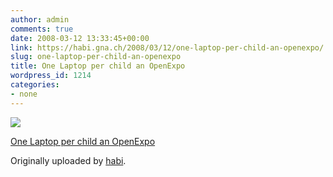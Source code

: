 ```yaml
---
author: admin
comments: true
date: 2008-03-12 13:33:45+00:00
link: https://habi.gna.ch/2008/03/12/one-laptop-per-child-an-openexpo/
slug: one-laptop-per-child-an-openexpo
title: One Laptop per child an OpenExpo
wordpress_id: 1214
categories:
- none
---
```



 [![](https://static.flickr.com/2273/2329096830_d7063d4139_m.jpg)](https://www.flickr.com/photos/habi/2329096830/)
   

 
  [One Laptop per child an OpenExpo](https://www.flickr.com/photos/habi/2329096830/)
    

  Originally uploaded by [habi](https://www.flickr.com/people/habi/).
 




  

